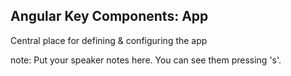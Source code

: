 ##  Angular Key Components: App

Central place for defining & configuring the app

note:
    Put your speaker notes here.
    You can see them pressing 's'.
